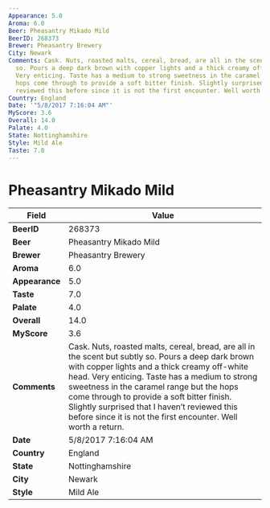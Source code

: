 ```yaml
---
Appearance: 5.0
Aroma: 6.0
Beer: Pheasantry Mikado Mild
BeerID: 268373
Brewer: Pheasantry Brewery
City: Newark
Comments: Cask. Nuts, roasted malts, cereal, bread, are all in the scent but subtly
  so. Pours a deep dark brown with copper lights and a thick creamy off-white head.
  Very enticing. Taste has a medium to strong sweetness in the caramel range but the
  hops come through to provide a soft bitter finish. Slightly surprised that I haven’t
  reviewed this before since it is not the first encounter. Well worth a return.
Country: England
Date: '"5/8/2017 7:16:04 AM"'
MyScore: 3.6
Overall: 14.0
Palate: 4.0
State: Nottinghamshire
Style: Mild Ale
Taste: 7.0
---
```


# Pheasantry Mikado Mild

| Field         | Value |
|---------------|-------|
| **BeerID** | 268373 |
| **Beer** | Pheasantry Mikado Mild |
| **Brewer** | Pheasantry Brewery |
| **Aroma** | 6.0 |
| **Appearance** | 5.0 |
| **Taste** | 7.0 |
| **Palate** | 4.0 |
| **Overall** | 14.0 |
| **MyScore** | 3.6 |
| **Comments** | Cask. Nuts, roasted malts, cereal, bread, are all in the scent but subtly so. Pours a deep dark brown with copper lights and a thick creamy off-white head. Very enticing. Taste has a medium to strong sweetness in the caramel range but the hops come through to provide a soft bitter finish. Slightly surprised that I haven’t reviewed this before since it is not the first encounter. Well worth a return. |
| **Date** | 5/8/2017 7:16:04 AM |
| **Country** | England |
| **State** | Nottinghamshire |
| **City** | Newark |
| **Style** | Mild Ale |
